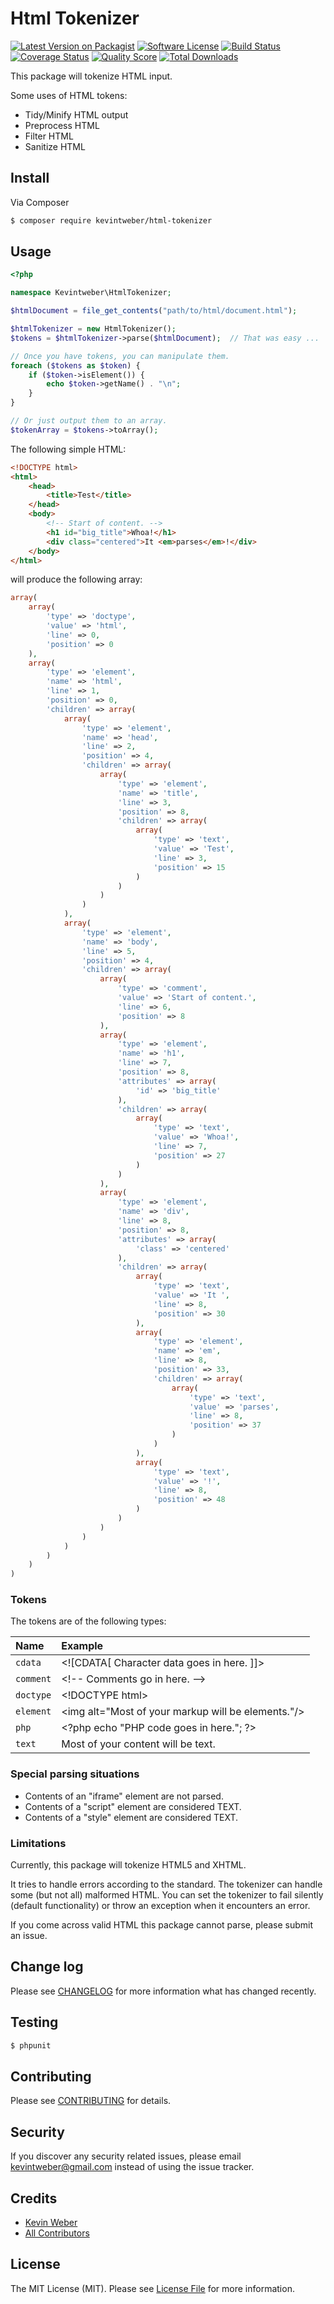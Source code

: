 # Html Tokenizer

[![Latest Version on Packagist][ico-version]][link-packagist]
[![Software License][ico-license]](LICENSE.md)
[![Build Status][ico-travis]][link-travis]
[![Coverage Status][ico-scrutinizer]][link-scrutinizer]
[![Quality Score][ico-code-quality]][link-code-quality]
[![Total Downloads][ico-downloads]][link-downloads]

This package will tokenize HTML input.

Some uses of HTML tokens:
- Tidy/Minify HTML output
- Preprocess HTML
- Filter HTML
- Sanitize HTML

## Install

Via Composer

``` bash
$ composer require kevintweber/html-tokenizer
```

## Usage

``` php
<?php

namespace Kevintweber\HtmlTokenizer;

$htmlDocument = file_get_contents("path/to/html/document.html");

$htmlTokenizer = new HtmlTokenizer();
$tokens = $htmlTokenizer->parse($htmlDocument);  // That was easy ...

// Once you have tokens, you can manipulate them.
foreach ($tokens as $token) {
    if ($token->isElement()) {
        echo $token->getName() . "\n";
    }
}

// Or just output them to an array.
$tokenArray = $tokens->toArray();
```

The following simple HTML:
``` html
<!DOCTYPE html>
<html>
    <head>
        <title>Test</title>
    </head>
    <body>
        <!-- Start of content. -->
        <h1 id="big_title">Whoa!</h1>
        <div class="centered">It <em>parses</em>!</div>
    </body>
</html>
```

will produce the following array:
``` php
array(
    array(
        'type' => 'doctype',
        'value' => 'html',
        'line' => 0,
        'position' => 0
    ),
    array(
        'type' => 'element',
        'name' => 'html',
        'line' => 1,
        'position' => 0,
        'children' => array(
            array(
                'type' => 'element',
                'name' => 'head',
                'line' => 2,
                'position' => 4,
                'children' => array(
                    array(
                        'type' => 'element',
                        'name' => 'title',
                        'line' => 3,
                        'position' => 8,
                        'children' => array(
                            array(
                                'type' => 'text',
                                'value' => 'Test',
                                'line' => 3,
                                'position' => 15
                            )
                        )
                    )
                )
            ),
            array(
                'type' => 'element',
                'name' => 'body',
                'line' => 5,
                'position' => 4,
                'children' => array(
                    array(
                        'type' => 'comment',
                        'value' => 'Start of content.',
                        'line' => 6,
                        'position' => 8
                    ),
                    array(
                        'type' => 'element',
                        'name' => 'h1',
                        'line' => 7,
                        'position' => 8,
                        'attributes' => array(
                            'id' => 'big_title'
                        ),
                        'children' => array(
                            array(
                                'type' => 'text',
                                'value' => 'Whoa!',
                                'line' => 7,
                                'position' => 27
                            )
                        )
                    ),
                    array(
                        'type' => 'element',
                        'name' => 'div',
                        'line' => 8,
                        'position' => 8,
                        'attributes' => array(
                            'class' => 'centered'
                        ),
                        'children' => array(
                            array(
                                'type' => 'text',
                                'value' => 'It ',
                                'line' => 8,
                                'position' => 30
                            ),
                            array(
                                'type' => 'element',
                                'name' => 'em',
                                'line' => 8,
                                'position' => 33,
                                'children' => array(
                                    array(
                                        'type' => 'text',
                                        'value' => 'parses',
                                        'line' => 8,
                                        'position' => 37
                                    )
                                )
                            ),
                            array(
                                'type' => 'text',
                                'value' => '!',
                                'line' => 8,
                                'position' => 48
                            )
                        )
                    )
                )
            )
        )
    )
)
```

### Tokens

The tokens are of the following types:

| Name      | Example |
|:--------- |:------- |
| `cdata`   | \<![CDATA[ Character data goes in here. ]]> |
| `comment` | \<!-- Comments go in here. --> |
| `doctype` | \<!DOCTYPE html> |
| `element` | \<img alt="Most of your markup will be elements."/> |
| `php`     | \<?php echo "PHP code goes in here."; ?> |
| `text`    | Most of your content will be text. |

### Special parsing situations
- Contents of an "iframe" element are not parsed.
- Contents of a "script" element are considered TEXT.
- Contents of a "style" element are considered TEXT.

### Limitations

Currently, this package will tokenize HTML5 and XHTML.

It tries to handle errors according to the standard.  The tokenizer can handle
some (but not all) malformed HTML.  You can set the tokenizer to fail silently
(default functionality) or throw an exception when it encounters an error.

If you come across valid HTML this package cannot parse, please submit an issue.

## Change log

Please see [CHANGELOG](CHANGELOG.md) for more information what has changed recently.

## Testing

``` bash
$ phpunit
```

## Contributing

Please see [CONTRIBUTING](CONTRIBUTING.md) for details.

## Security

If you discover any security related issues, please email kevintweber@gmail.com instead of using the issue tracker.

## Credits

- [Kevin Weber][link-author]
- [All Contributors][link-contributors]

## License

The MIT License (MIT). Please see [License File](LICENSE.md) for more information.

[ico-version]: https://img.shields.io/packagist/v/kevintweber/html-tokenizer.svg?style=flat-square
[ico-license]: https://img.shields.io/badge/license-MIT-brightgreen.svg?style=flat-square
[ico-travis]: https://img.shields.io/travis/kevintweber/HtmlTokenizer/master.svg?style=flat-square
[ico-scrutinizer]: https://img.shields.io/scrutinizer/coverage/g/kevintweber/HtmlTokenizer.svg?style=flat-square
[ico-code-quality]: https://img.shields.io/scrutinizer/g/kevintweber/HtmlTokenizer.svg?style=flat-square
[ico-downloads]: https://img.shields.io/packagist/dt/kevintweber/html-tokenizer.svg?style=flat-square

[link-packagist]: https://packagist.org/packages/kevintweber/html-tokenizer
[link-travis]: https://travis-ci.org/kevintweber/HtmlTokenizer
[link-scrutinizer]: https://scrutinizer-ci.com/g/kevintweber/HtmlTokenizer/code-structure
[link-code-quality]: https://scrutinizer-ci.com/g/kevintweber/HtmlTokenizer
[link-downloads]: https://packagist.org/packages/kevintweber/html-tokenizer
[link-author]: https://github.com/kevintweber
[link-contributors]: ../../contributors
